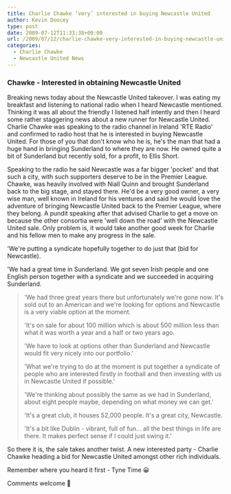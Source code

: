 ```yaml
---
title: Charlie Chawke ‘very’ interested in buying Newcastle United
author: Kevin Doocey
type: post
date: 2009-07-12T11:33:38+00:00
url: /2009/07/12/charlie-chawke-very-interested-in-buying-newcastle-united/
categories:
  - Charlie Chawke
  - Newcastle United News
---
```


### Chawke - Interested in obtaining Newcastle United

Breaking news today about the Newcastle United takeover. I was eating my breakfast and listening to national radio when I heard Newcastle mentioned. Thinking it was all about the friendly I listened half intently and then I heard some rather staggering news about a new runner for Newcastle United. Charlie Chawke was speaking to the radio channel in Ireland 'RTE Radio' and confirmed to radio host that he is interested in buying Newcastle United. For those of you that don't know who he is, he's the man that had a huge hand in bringing Sunderland to where they are now. He owned quite a bit of Sunderland but recently sold, for a profit, to Ellis Short.

Speaking to the radio he said Newcastle was a far bigger 'pocket' and that such a city, with such supporters deserve to be in the Premier League. Chawke, was heavily involved with Niall Quinn and brought Sunderland back to the big stage, and stayed there. He'd be a very good owner, a very wise man, well known in Ireland for his ventures and said he would love the adventure of bringing Newcastle United back to the Premier League, where they belong. A pundit speaking after that advised Charlie to get a move on because the other consortia were 'well down the road' with the Newcastle United sale. Only problem is, it would take another good week for Charlie and his fellow men to make any progress in the sale.

'We're putting a syndicate hopefully together to do just that (bid for Newcastle).

'We had a great time in Sunderland. We got seven Irish people and one English person together with a syndicate and we succeeded in acquiring Sunderland.

> 'We had three great years there but unfortunately we're gone now. It's sold out to an American and we're looking for options and Newcastle is a very viable option at the moment.
>
> 'It's on sale for about 100 million which is about 500 million less than what it was worth a year and a half or two years ago.
>
> 'We have to look at options other than Sunderland and Newcastle would fit very nicely into our portfolio.'
>
> 'What we're trying to do at the moment is put together a syndicate of people who are interested firstly in football and then investing with us in Newcastle United if possible.'
>
> 'We're thinking about possibly the same as we had in Sunderland, about eight people maybe, depending on what money we can get.'
>
> 'It's a great club, it houses 52,000 people. It's a great city, Newcastle.
>
> 'It's a bit like Dublin - vibrant, full of fun&#8230; all the best things in life are there. It makes perfect sense if I could just swing it.'

So there it is, the sale takes another twist. A new interested party - Charlie Chawke heading a bid for Newcastle United amongst other rich individuals.

Remember where you heard it first - Tyne Time 😀

Comments welcome 🙂
